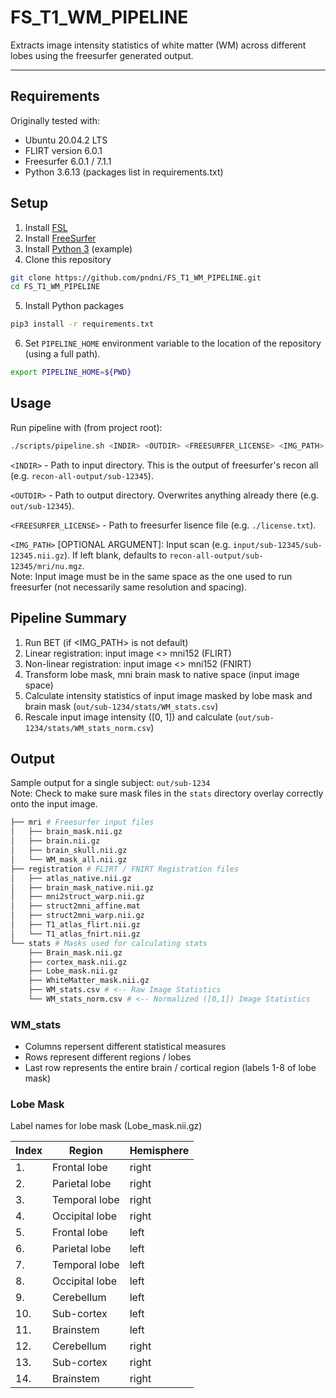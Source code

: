 # FS_T1_WM_PIPELINE
Extracts image intensity statistics of white matter (WM) across different lobes using the freesurfer generated output.

---
## Requirements
Originally tested with:
- Ubuntu 20.04.2 LTS
- FLIRT version 6.0.1
- Freesurfer 6.0.1 / 7.1.1
- Python 3.6.13 (packages list in requirements.txt)

## Setup
1. Install [FSL](https://fsl.fmrib.ox.ac.uk/fsl/fslwiki/FslInstallation)
2. Install [FreeSurfer](http://www.freesurfer.net/fswiki/DownloadAndInstall)
3. Install [Python 3](https://www.liquidweb.com/kb/how-to-install-python-3-on-centos-7/) (example)
4. Clone this repository
```bash
git clone https://github.com/pndni/FS_T1_WM_PIPELINE.git
cd FS_T1_WM_PIPELINE
```
5. Install Python packages
```bash
pip3 install -r requirements.txt
```
6. Set `PIPELINE_HOME` environment variable
   to the location of the repository (using a full path).
```bash
export PIPELINE_HOME=${PWD}
```
## Usage

Run pipeline with (from project root):
```bash
./scripts/pipeline.sh <INDIR> <OUTDIR> <FREESURFER_LICENSE> <IMG_PATH>
```

`<INDIR>` - Path to input directory. This is the output of freesurfer's recon all \
(e.g. `recon-all-output/sub-12345`).


`<OUTDIR>` - Path to output directory. Overwrites anything already there \(e.g. `out/sub-12345`).


`<FREESURFER_LICENSE>` - Path to freesurfer lisence file (e.g. `./license.txt`).


`<IMG_PATH>` [OPTIONAL ARGUMENT]: Input scan
 (e.g. `input/sub-12345/sub-12345.nii.gz`). If left blank, defaults to `recon-all-output/sub-12345/mri/nu.mgz`. \
Note: Input image must be in the same space as the one used to run freesurfer (not necessarily same resolution and spacing).

## Pipeline Summary
1) Run BET (if <IMG_PATH> is not default)
2) Linear registration: input image <> mni152 (FLIRT)
3) Non-linear registration: input image <> mni152 (FNIRT)
4) Transform lobe mask, mni brain mask to native space (input image space)
5) Calculate intensity statistics of input image masked by lobe mask and brain mask (`out/sub-1234/stats/WM_stats.csv`)
6) Rescale input image intensity ([0, 1]) and calculate (`out/sub-1234/stats/WM_stats_norm.csv`)

 ## Output

Sample output for a single subject: `out/sub-1234` \
Note: Check to make sure mask files in the `stats` directory overlay correctly onto the input image.
``` bash
├── mri # Freesurfer input files
│   ├── brain_mask.nii.gz
│   ├── brain.nii.gz
│   ├── brain_skull.nii.gz
│   └── WM_mask_all.nii.gz
├── registration # FLIRT / FNIRT Registration files
│   ├── atlas_native.nii.gz
│   ├── brain_mask_native.nii.gz
│   ├── mni2struct_warp.nii.gz
│   ├── struct2mni_affine.mat
│   ├── struct2mni_warp.nii.gz
│   ├── T1_atlas_flirt.nii.gz
│   └── T1_atlas_fnirt.nii.gz
└── stats # Masks used for calculating stats
    ├── Brain_mask.nii.gz
    ├── cortex_mask.nii.gz
    ├── Lobe_mask.nii.gz
    ├── WhiteMatter_mask.nii.gz
    ├── WM_stats.csv # <-- Raw Image Statistics
    └── WM_stats_norm.csv # <-- Normalized ([0,1]) Image Statistics
```
### WM_stats
- Columns repersent different statistical measures
- Rows represent different regions / lobes
- Last row represents the entire brain / cortical region (labels 1-8 of lobe mask)


### Lobe Mask
Label names for lobe mask (Lobe_mask.nii.gz)

| Index | Region                | Hemisphere  |
|-------|-----------------------|-------------|
|  1.   | Frontal lobe          | right       |
|  2.   | Parietal lobe         | right       |
|  3.   | Temporal lobe         | right       |
|  4.   | Occipital lobe        | right       |
|  5.   | Frontal lobe          | left        |
|  6.   | Parietal lobe         | left        |
|  7.   | Temporal lobe         | left        |
|  8.   | Occipital lobe        | left        |
|  9.   | Cerebellum            | left        |
| 10.   | Sub-cortex            | left        |
| 11.   | Brainstem             | left        |
| 12.   | Cerebellum            | right       |
| 13.   | Sub-cortex            | right       |
| 14.   | Brainstem             | right       |
